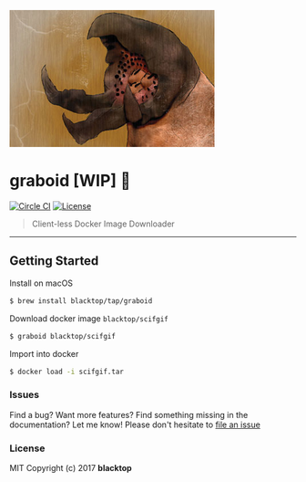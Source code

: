 ![logo](https://github.com/blacktop/graboid/raw/master/graboids.jpg)

graboid [WIP] :construction:
============================

[![Circle CI](https://circleci.com/gh/blacktop/graboid.png?style=shield)](https://circleci.com/gh/blacktop/graboid) [![License](http://img.shields.io/:license-mit-blue.svg)](http://doge.mit-license.org)

> Client-less Docker Image Downloader

---

Getting Started
---------------

Install on macOS

```sh
$ brew install blacktop/tap/graboid
```

Download docker image `blacktop/scifgif`

```sh
$ graboid blacktop/scifgif
```

Import into docker

```sh
$ docker load -i scifgif.tar
```

### Issues

Find a bug? Want more features? Find something missing in the documentation? Let me know! Please don't hesitate to [file an issue](https://github.com/blacktop/graboid/issues/new)

### License

MIT Copyright (c) 2017 **blacktop**

